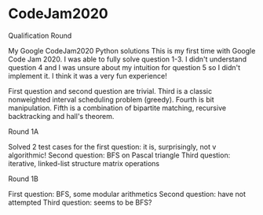# CodeJam2020

Qualification Round

My Google CodeJam2020 Python solutions 
This is my first time with Google Code Jam 2020. I was able to fully solve question 1-3. I didn't understand question 4 
and I was unsure about my intuition for question 5 so I didn't implement it. I think it was a very fun experience! 

First question and second question are trivial. Third is a classic nonweighted interval scheduling problem (greedy). Fourth is bit manipulation. Fifth is a combination of bipartite matching, recursive backtracking and hall's theorem. 

Round 1A 

Solved 2 test cases for the first question: it is, surprisingly, not v algorithmic! 
Second question: BFS on Pascal triangle
Third question: iterative, linked-list structure matrix operations 


Round 1B

First question: BFS, some modular arithmetics
Second question: have not attempted 
Third question: seems to be BFS? 

